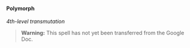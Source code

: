 #### Polymorph
<!-- markdownlint-disable-next-line no-emphasis-as-heading -->
_4th-level transmutation_

> **Warning:**
> This spell has not yet been transferred from the Google Doc.
